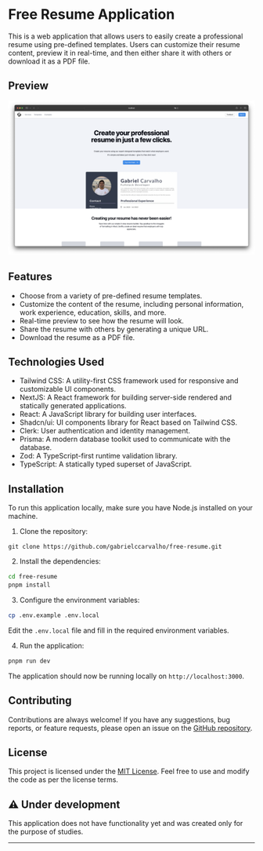 # Free Resume Application

This is a web application that allows users to easily create a professional resume using pre-defined templates. Users can customize their resume content, preview it in real-time, and then either share it with others or download it as a PDF file.

## Preview

![Image preview](public/preview.png)

## Features

- Choose from a variety of pre-defined resume templates.
- Customize the content of the resume, including personal information, work experience, education, skills, and more.
- Real-time preview to see how the resume will look.
- Share the resume with others by generating a unique URL.
- Download the resume as a PDF file.

## Technologies Used

- Tailwind CSS: A utility-first CSS framework used for responsive and customizable UI components.
- NextJS: A React framework for building server-side rendered and statically generated applications.
- React: A JavaScript library for building user interfaces.
- Shadcn/ui: UI components library for React based on Tailwind CSS.
- Clerk: User authentication and identity management.
- Prisma: A modern database toolkit used to communicate with the database.
- Zod: A TypeScript-first runtime validation library.
- TypeScript: A statically typed superset of JavaScript.

## Installation

To run this application locally, make sure you have Node.js installed on your machine.

1. Clone the repository:

```
git clone https://github.com/gabrielccarvalho/free-resume.git
```

2. Install the dependencies:

```bash
cd free-resume
pnpm install
```

3. Configure the environment variables:

```bash
cp .env.example .env.local
```

Edit the `.env.local` file and fill in the required environment variables.

4. Run the application:

```bash
pnpm run dev
```

The application should now be running locally on `http://localhost:3000`.

## Contributing

Contributions are always welcome! If you have any suggestions, bug reports, or feature requests, please open an issue on the [GitHub repository](https://github.com/gabrielccarvalho/free-resume/issues).

## License

This project is licensed under the [MIT License](LICENSE). Feel free to use and modify the code as per the license terms.

## ⚠️ Under development

This application does not have functionality yet and was created only for the purpose of studies.

---